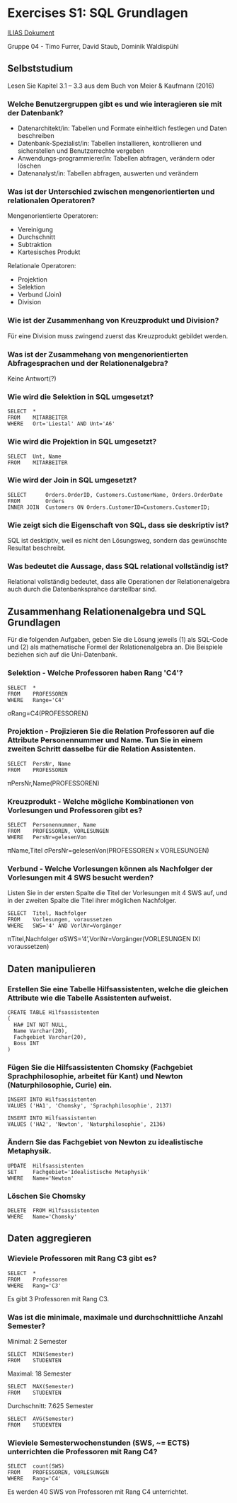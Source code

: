 # Exercises S1: SQL Grundlagen

[ILIAS Dokument](https://elearning.hslu.ch/ilias/goto.php?target=file_3665910_download)

Gruppe 04 - Timo Furrer, David Staub, Dominik Waldispühl

## Selbststudium
Lesen Sie Kapitel 3.1 – 3.3 aus dem Buch von Meier & Kaufmann (2016)

### Welche Benutzergruppen gibt es und wie interagieren sie mit der Datenbank?

* Datenarchitekt/in: Tabellen und Formate einheitlich festlegen und Daten beschreiben
* Datenbank-Spezialist/in: Tabellen installieren, kontrollieren und sicherstellen und Benutzerrechte vergeben
* Anwendungs-programmierer/in: Tabellen abfragen, verändern oder löschen
* Datenanalyst/in: Tabellen abfragen, auswerten und verändern

### Was ist der Unterschied zwischen mengenorientierten und relationalen Operatoren?

Mengenorientierte Operatoren:
* Vereinigung
* Durchschnitt
* Subtraktion
* Kartesisches Produkt

Relationale Operatoren:
* Projektion
* Selektion
* Verbund (Join)
* Division

### Wie ist der Zusammenhang von Kreuzprodukt und Division?

Für eine Division muss zwingend zuerst das Kreuzprodukt gebildet werden.

### Was ist der Zusammehang von mengenorientierten Abfragesprachen und der Relationenalgebra?

Keine Antwort(?)

### Wie wird die Selektion in SQL umgesetzt?

```
SELECT  *
FROM    MITARBEITER
WHERE   Ort='Liestal' AND Unt='A6'
```

### Wie wird die Projektion in SQL umgesetzt?

```
SELECT  Unt, Name
FROM    MITARBEITER
```

### Wie wird der Join in SQL umgesetzt?

```
SELECT      Orders.OrderID, Customers.CustomerName, Orders.OrderDate
FROM        Orders
INNER JOIN  Customers ON Orders.CustomerID=Customers.CustomerID;
```

### Wie zeigt sich die Eigenschaft von SQL, dass sie deskriptiv ist?

SQL ist desktiptiv, weil es nicht den Lösungsweg, sondern das gewünschte Resultat beschreibt.

### Was bedeutet die Aussage, dass SQL relational vollständig ist?

Relational vollständig bedeutet, dass alle Operationen der Relationenalgebra auch durch die Datenbanksprahce darstellbar sind.

## Zusammenhang Relationenalgebra und SQL Grundlagen

Für die folgenden Aufgaben, geben Sie die Lösung jeweils (1) als SQL-Code und (2) als mathematische Formel der Relationenalgebra an.
Die Beispiele beziehen sich auf die Uni-Datenbank.

### Selektion - Welche Professoren haben Rang 'C4'?

```
SELECT  *
FROM    PROFESSOREN
WHERE   Range='C4'
```
σRang=C4(PROFESSOREN)

### Projektion - Projizieren Sie die Relation Professoren auf die Attribute Personennummer und Name. Tun Sie in einem zweiten Schritt dasselbe für die Relation Assistenten.

```
SELECT  PersNr, Name
FROM    PROFESSOREN
```
πPersNr,Name(PROFESSOREN)

### Kreuzprodukt - Welche mögliche Kombinationen von Vorlesungen und Professoren gibt es?

```
SELECT  Personennummer, Name
FROM    PROFESSOREN, VORLESUNGEN
WHERE   PersNr=gelesenVon
```
πName,Titel σPersNr=gelesenVon(PROFESSOREN x VORLESUNGEN)

### Verbund - Welche Vorlesungen können als Nachfolger der Vorlesungen mit 4 SWS besucht werden?

Listen Sie in der ersten Spalte die Titel der Vorlesungen mit 4 SWS auf, und in der zweiten Spalte die Titel ihrer möglichen Nachfolger.

```
SELECT  Titel, Nachfolger
FROM    Vorlesungen, voraussetzen
WHERE   SWS='4' AND VorlNr=Vorgänger
```
πTitel,Nachfolger σSWS=’4’,VorlNr=Vorgänger(VORLESUNGEN IXI voraussetzen)

## Daten manipulieren

### Erstellen Sie eine Tabelle Hilfsassistenten, welche die gleichen Attribute wie die Tabelle Assistenten aufweist.

```
CREATE TABLE Hilfsassistenten
( 
  HA# INT NOT NULL,
  Name Varchar(20),
  Fachgebiet Varchar(20),
  Boss INT
)
```

### Fügen Sie die Hilfsassistenten Chomsky (Fachgebiet Sprachphilosophie, arbeitet für Kant) und Newton (Naturphilosophie, Curie) ein.

```
INSERT INTO Hilfsassistenten
VALUES ('HA1', 'Chomsky', 'Sprachphilosophie', 2137)

INSERT INTO Hilfsassistenten
VALUES ('HA2', 'Newton', 'Naturphilosophie', 2136)
```

### Ändern Sie das Fachgebiet von Newton zu idealistische Metaphysik.

```
UPDATE  Hilfsassistenten
SET     Fachgebiet='Idealistische Metaphysik'
WHERE   Name='Newton'
```

### Löschen Sie Chomsky

```
DELETE  FROM Hilfsassistenten
WHERE   Name='Chomsky'
```

## Daten aggregieren

### Wieviele Professoren mit Rang C3 gibt es?

```
SELECT  *
FROM    Professoren
WHERE   Rang='C3'
```
Es gibt 3 Professoren mit Rang C3.

### Was ist die minimale, maximale und durchschnittliche Anzahl Semester?

Minimal: 2 Semester
```
SELECT  MIN(Semester)
FROM    STUDENTEN
```
Maximal: 18 Semester
```
SELECT  MAX(Semester)
FROM    STUDENTEN
```
Durchschnitt: 7.625 Semester
```
SELECT  AVG(Semester)
FROM    STUDENTEN
```

### Wieviele Semesterwochenstunden (SWS, ~= ECTS) unterrichten die Professoren mit Rang C4?

```
SELECT  count(SWS)
FROM    PROFESSOREN, VORLESUNGEN
WHERE   Rang='C4'
```
Es werden 40 SWS von Professoren mit Rang C4 unterrichtet.
